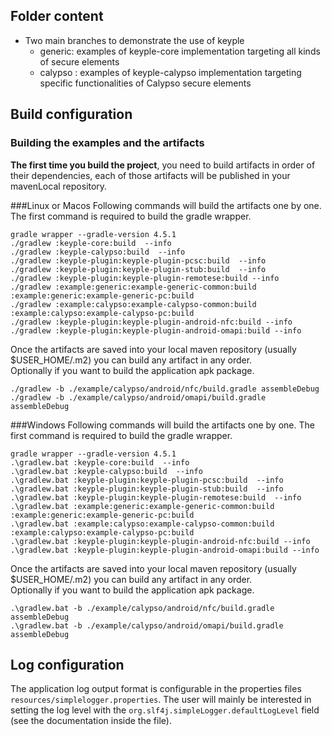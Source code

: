 **Folder content**
---

* Two main branches to demonstrate the use of keyple
    - generic: examples of keyple-core implementation targeting all kinds of secure elements
    - calypso : examples of keyple-calypso implementation targeting specific functionalities of Calypso secure elements

**Build configuration**
---
### Building the examples and the artifacts
**The first time you build the project**, you need to build artifacts in order of their dependencies, each of those artifacts will be published in your mavenLocal repository. 

###Linux or Macos
Following commands will build the artifacts one by one. The first command is required to build the gradle wrapper.  

```
gradle wrapper --gradle-version 4.5.1
./gradlew :keyple-core:build  --info
./gradlew :keyple-calypso:build  --info
./gradlew :keyple-plugin:keyple-plugin-pcsc:build  --info
./gradlew :keyple-plugin:keyple-plugin-stub:build  --info
./gradlew :keyple-plugin:keyple-plugin-remotese:build --info
./gradlew :example:generic:example-generic-common:build  :example:generic:example-generic-pc:build
./gradlew :example:calypso:example-calypso-common:build  :example:calypso:example-calypso-pc:build
./gradlew :keyple-plugin:keyple-plugin-android-nfc:build --info
./gradlew :keyple-plugin:keyple-plugin-android-omapi:build --info
```
Once the artifacts are saved into your local maven repository (usually $USER_HOME/.m2) you can build any artifact in any order.  
Optionally if you want to build the application apk package.

```
./gradlew -b ./example/calypso/android/nfc/build.gradle assembleDebug 
./gradlew -b ./example/calypso/android/omapi/build.gradle assembleDebug
```

###Windows
Following commands will build the artifacts one by one. The first command is required to build the gradle wrapper.

```
gradle wrapper --gradle-version 4.5.1
.\gradlew.bat :keyple-core:build  --info
.\gradlew.bat :keyple-calypso:build  --info
.\gradlew.bat :keyple-plugin:keyple-plugin-pcsc:build  --info
.\gradlew.bat :keyple-plugin:keyple-plugin-stub:build  --info
.\gradlew.bat :keyple-plugin:keyple-plugin-remotese:build  --info
.\gradlew.bat :example:generic:example-generic-common:build  :example:generic:example-generic-pc:build
.\gradlew.bat :example:calypso:example-calypso-common:build  :example:calypso:example-calypso-pc:build
.\gradlew.bat :keyple-plugin:keyple-plugin-android-nfc:build --info
.\gradlew.bat :keyple-plugin:keyple-plugin-android-omapi:build --info
```

Once the artifacts are saved into your local maven repository (usually $USER_HOME/.m2) you can build any artifact in any order.  
Optionally if you want to build the application apk package.

```
.\gradlew.bat -b ./example/calypso/android/nfc/build.gradle assembleDebug 
.\gradlew.bat -b ./example/calypso/android/omapi/build.gradle assembleDebug
```


**Log configuration**
---
The application log output format is configurable in the properties files
`resources/simplelogger.properties`.
The user will mainly be interested in setting the log level with the `org.slf4j.simpleLogger.defaultLogLevel` field (see the documentation inside the file).
